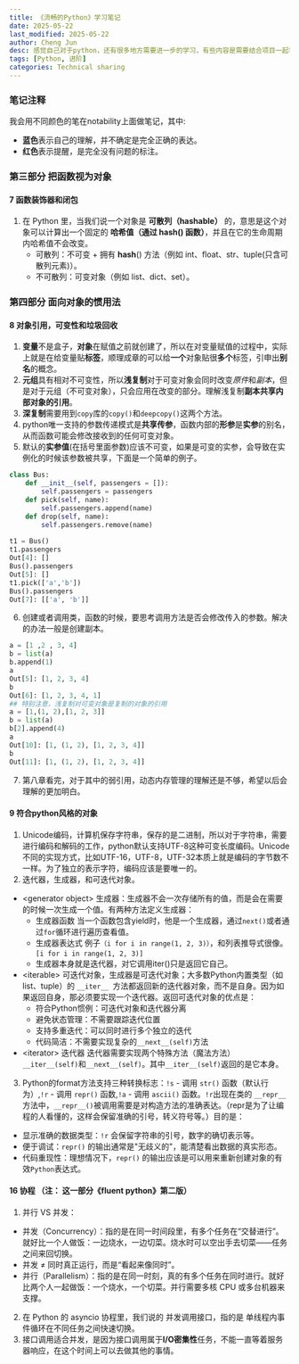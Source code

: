 ```yaml
---
title: 《流畅的Python》学习笔记
date: 2025-05-22
last_modified: 2025-05-22  
author: Cheng Jun
desc: 感觉自己对于python，还有很多地方需要进一步的学习，有些内容是需要结合项目一起学习的，《流畅的python》是我个人觉得比较好的一本python书籍。希望自己在2个月内读完，并做一点笔记。
tags: [Python, 进阶]
categories: Technical sharing
---
```

### 笔记注释
我会用不同颜色的笔在notability上面做笔记，其中:
- **蓝色**表示自己的理解，并不确定是完全正确的表达。
- **红色**表示提醒，是完全没有问题的标注。

### 第三部分 把函数视为对象
#### 7 函数装饰器和闭包
1. 在 Python 里，当我们说一个对象是 **可散列（hashable）** 的，意思是这个对象可以计算出一个固定的 **哈希值（通过 hash() 函数）**，并且在它的生命周期内哈希值不会改变。
    - 可散列：不可变 + 拥有 __hash__() 方法（例如 int、float、str、tuple(只含可散列元素)）。
    - 不可散列：可变对象（例如 list、dict、set）。


### 第四部分 面向对象的惯用法
#### 8 对象引用，可变性和垃圾回收
1. **变量**不是盒子，**对象**在赋值之前就创建了，所以在对变量赋值的过程中，实际上就是在给变量贴**标签**，顺理成章的可以给**一个**对象贴很**多个**标签，引申出**别名**的概念。
2. **元组**具有相对不可变性，所以**浅复制**对于可变对象会同时改变*原件*和*副本*，但是对于元组（不可变对象），只会应用在改变的部分。理解浅复制**副本共享内部对象的引用**。
3. **深复制**需要用到`copy`库的`copy()`和`deepcopy()`这两个方法。
4. python唯一支持的参数传递模式是**共享传参**，函数内部的**形参**是**实参**的别名，从而函数可能会修改接收到的任何可变对象。
5. 默认的**实参值**(在括号里面参数)应该不可变，如果是可变的实参，会导致在实例化的时候该参数被共享，下面是一个简单的例子。
```python
class Bus:
    def __init__(self, passengers = []):
        self.passengers = passengers
    def pick(self, name):
        self.passengers.append(name)
    def drop(self, name):
        self.passengers.remove(name)
        
t1 = Bus()
t1.passengers
Out[4]: []
Bus().passengers
Out[5]: []
t1.pick(['a','b'])
Bus().passengers
Out[7]: [['a', 'b']]
```
6. 创建或者调用类，函数的时候，要思考调用方法是否会修改传入的参数。解决的办法一般是创建副本。
```python
a = [1 ,2 , 3, 4]
b = list(a)
b.append(1)
a
Out[5]: [1, 2, 3, 4]
b
Out[6]: [1, 2, 3, 4, 1]
## 特别注意，浅复制对可变对象是复制的对象的引用
a = [1,(1, 2),[1, 2, 3]]
b = list(a)
b[2].append(4)
a
Out[10]: [1, (1, 2), [1, 2, 3, 4]]
b
Out[11]: [1, (1, 2), [1, 2, 3, 4]]
```
7. 第八章看完，对于其中的弱引用，动态内存管理的理解还是不够，希望以后会理解的更加明白。

#### 9 符合python风格的对象
1. Unicode编码，计算机保存字符串，保存的是二进制，所以对于字符串，需要进行编码和解码的工作，python默认支持UTF-8这种可变长度编码。Unicode不同的实现方式，比如UTF-16，UTF-8，UTF-32本质上就是编码的字节数不一样。为了独立的表示字符，编码应该是要唯一的。
2. 迭代器，生成器，和可迭代对象。
- \<generator object> 生成器：生成器不会一次存储所有的值，而是会在需要的时候一次生成一个值。有两种方法定义生成器：
    - 生成器函数 当一个函数包含yield时，他是一个生成器，通过`next()`或者通过`for`循环进行遍历查看值。
    - 生成器表达式 例子`（i for i in range(1, 2, 3)）`，和列表推导式很像。`[i for i in range(1, 2, 3)]`
    - 生成器本身就是迭代器，对它调用iter()只是返回它自己。
- \<iterable> 可迭代对象，生成器是可迭代对象；大多数Python内置类型（如list、tuple）的 `__iter__ `方法都返回新的迭代器对象，而不是自身。因为如果返回自身，那必须要实现一个迭代器。返回可迭代对象的优点是：
    - 符合Python惯例：可迭代对象和迭代器分离
    - 避免状态管理：不需要跟踪迭代位置
    - 支持多重迭代：可以同时进行多个独立的迭代
    - 代码简洁：不需要实现复杂的`__next__(self)`方法
- \<iterator> 迭代器 迭代器需要实现两个特殊方法（魔法方法）`__iter__(self)`和`__next__(self)`。其中`__iter__(self)`返回的是它本身。
3. Python的format方法支持三种转换标志：`!s` - 调用 `str()` 函数（默认行为）,`!r` - 调用 `repr()` 函数,`!a` - 调用 `ascii()` 函数。`!r`出现在类的 `__repr__ `方法中，`__repr__()`被调用需要是对构造方法的准确表达。（repr是为了让编程的人看懂的，这样会保留准确的引号，转义符号等。）目的是：
- 显示准确的数据类型：`!r` 会保留字符串的引号，数字的确切表示等。
- 便于调试：`repr()` 的输出通常是"无歧义的"，能清楚看出数据的真实形态。
- 代码重现性：理想情况下，`repr()` 的输出应该是可以用来重新创建对象的有效`Python`表达式。

#### 16 协程 （注： 这一部分《fluent python》第二版）
1. 并行 VS 并发：
- 并发（Concurrency）：指的是在同一时间段里，有多个任务在“交替进行”。就好比一个人做饭：一边烧水，一边切菜。烧水时可以空出手去切菜——任务之间来回切换。
- 并发 ≠ 同时真正运行，而是“看起来像同时”。
- 并行（Parallelism）：指的是在同一时刻，真的有多个任务在同时进行。就好比两个人一起做饭：一个烧水，一个切菜。并行需要多核 CPU 或多台机器来支撑。
2. 在 Python 的 asyncio 协程里，我们说的 并发调用接口，指的是 单线程内事件循环在不同任务之间快速切换。
3. 接口调用适合并发，是因为接口调用属于**I/O密集性**任务，不能一直等着服务器响应，在这个时间上可以去做其他的事情。